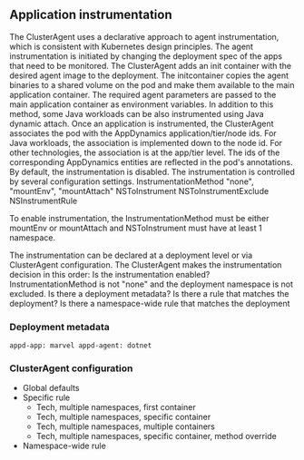 ## Application instrumentation

The ClusterAgent uses a declarative approach to agent instrumentation, which is consistent with Kubernetes design principles. The agent instrumentation is initiated by changing the deployment spec of the apps that need to be monitored. The ClusterAgent adds an init container with the desired agent image to the deployment. The initcontainer copies the agent binaries to a shared volume on the pod and make them available to the main application container. The required agent parameters are passed to the main application container as environment variables. 
In addition to this method, some Java workloads can be also instrumented using Java dynamic attach.
Once an application is instrumented, the ClusterAgent associates the pod with the AppDynamics application/tier/node ids. For Java workloads, the association is implemented down to the node id. For other technologies, the association is at the app/tier level. The ids of the corresponding AppDynamics entities are reflected in the pod's annotations.
By default, the instrumentation is disabled. The instrumentation is controlled by several configuration settings.
InstrumentationMethod "none", "mountEnv", "mountAttach"
NSToInstrument
NSToInstrumentExclude
NSInstrumentRule

To enable instrumentation, the InstrumentationMethod must be either mountEnv or mountAttach and NSToInstrument must have at least 1 namespace.

The instrumentation can be declared at a deployment level or via ClusterAgent configuration. The ClusterAgent makes the instrumentation decision in this order:
Is the instrumentation enabled? InstrumentationMethod is not "none" and the deployment namespace is not excluded.
Is there a deployment metadata?
Is there a rule that matches the deployment?
Is there a namespace-wide rule that matches the deployment	

### Deployment metadata

`appd-app: marvel
 appd-agent: dotnet`


### ClusterAgent configuration
* Global defaults
* Specific rule
	* Tech, multiple namespaces, first container
	* Tech, multiple namespaces, specific container
	* Tech, multiple namespaces, multiple containers
	* Tech, multiple namespaces, specific container, method override
* Namespace-wide rule